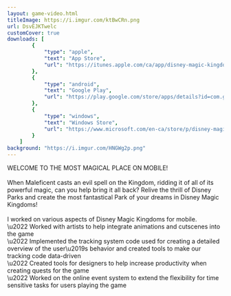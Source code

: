 ```yaml
---
layout: game-video.html
titleImage: https://i.imgur.com/ktBwCRn.png
url: DsvEJKTwelc
customCover: true
downloads: [
        {
            "type": "apple",
            "text": "App Store",
            "url": "https://itunes.apple.com/ca/app/disney-magic-kingdoms/id731592936?mt=8"
        },
        {
            "type": "android",
            "text": "Google Play",
            "url": "https://play.google.com/store/apps/details?id=com.gameloft.android.ANMP.GloftDYHM&hl=en"
        },
        {
            "type": "windows",
            "text": "Windows Store",
            "url": "https://www.microsoft.com/en-ca/store/p/disney-magic-kingdoms/9nblggh6bng3"
        }
    ]
background: "https://i.imgur.com/HNGWg2p.png"
---
```

WELCOME TO THE MOST MAGICAL PLACE ON MOBILE!<br /><br />When Maleficent casts an evil spell on the Kingdom, ridding it of all of its powerful magic, can you help bring it all back? Relive the thrill of Disney Parks and create the most fantastical Park of your dreams in Disney Magic Kingdoms!<br /><br />I worked on various aspects of Disney Magic Kingdoms for mobile.<br />\u2022 Worked with artists to help integrate animations and cutscenes into the game<br />\u2022 Implemented the tracking system code used for creating a detailed overview of the user\u2019s behavior and created tools to make our tracking code data-driven<br />\u2022 Created tools for designers to help increase productivity when creating quests for the game<br />\u2022 Worked on the online event system to extend the flexibility for time sensitive tasks for users playing the game